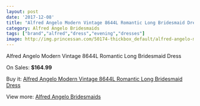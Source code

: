 ```yaml
---
layout: post
date: '2017-12-08'
title: "Alfred Angelo Modern Vintage 8644L Romantic Long Bridesmaid Dress"
category: Alfred Angelo Bridesmaids
tags: ["brand","alfred","dress","evening","dresses"]
image: http://img.princessan.com/50174-thickbox_default/alfred-angelo-modern-vintage-8644l-romantic-long-bridesmaid-dress.jpg
---
```

Alfred Angelo Modern Vintage 8644L Romantic Long Bridesmaid Dress

On Sales: **$164.99**
<a href="https://www.princessan.com/en/alfred-angelo-bridesmaids/22667-alfred-angelo-modern-vintage-8644l-romantic-long-bridesmaid-dress.html"><amp-img layout="responsive" width="600" height="600" src="//img.princessan.com/50174-thickbox_default/alfred-angelo-modern-vintage-8644l-romantic-long-bridesmaid-dress.jpg" alt="Alfred Angelo Modern Vintage 8644L Romantic Long Bridesmaid Dress 0" /></a>

Buy it: [Alfred Angelo Modern Vintage 8644L Romantic Long Bridesmaid Dress](https://www.princessan.com/en/alfred-angelo-bridesmaids/22667-alfred-angelo-modern-vintage-8644l-romantic-long-bridesmaid-dress.html "Alfred Angelo Modern Vintage 8644L Romantic Long Bridesmaid Dress")

View more: [Alfred Angelo Bridesmaids](https://www.princessan.com/en/192-alfred-angelo-bridesmaids "Alfred Angelo Bridesmaids")